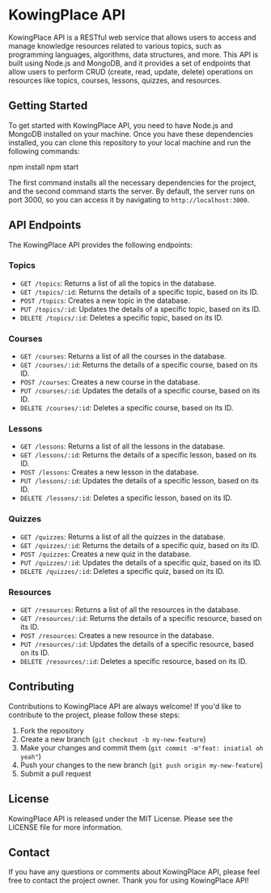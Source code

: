 # KowingPlace API

KowingPlace API is a RESTful web service that allows users to access and manage knowledge resources related to various topics, such as programming languages, algorithms, data structures, and more. This API is built using Node.js and MongoDB, and it provides a set of endpoints that allow users to perform CRUD (create, read, update, delete) operations on resources like topics, courses, lessons, quizzes, and resources.

## Getting Started

To get started with KowingPlace API, you need to have Node.js and MongoDB installed on your machine. Once you have these dependencies installed, you can clone this repository to your local machine and run the following commands:

npm install
npm start

The first command installs all the necessary dependencies for the project, and the second command starts the server. By default, the server runs on port 3000, so you can access it by navigating to `http://localhost:3000`.

## API Endpoints

The KowingPlace API provides the following endpoints:

### Topics

- `GET /topics`: Returns a list of all the topics in the database.
- `GET /topics/:id`: Returns the details of a specific topic, based on its ID.
- `POST /topics`: Creates a new topic in the database.
- `PUT /topics/:id`: Updates the details of a specific topic, based on its ID.
- `DELETE /topics/:id`: Deletes a specific topic, based on its ID.

### Courses

- `GET /courses`: Returns a list of all the courses in the database.
- `GET /courses/:id`: Returns the details of a specific course, based on its ID.
- `POST /courses`: Creates a new course in the database.
- `PUT /courses/:id`: Updates the details of a specific course, based on its ID.
- `DELETE /courses/:id`: Deletes a specific course, based on its ID.

### Lessons

- `GET /lessons`: Returns a list of all the lessons in the database.
- `GET /lessons/:id`: Returns the details of a specific lesson, based on its ID.
- `POST /lessons`: Creates a new lesson in the database.
- `PUT /lessons/:id`: Updates the details of a specific lesson, based on its ID.
- `DELETE /lessons/:id`: Deletes a specific lesson, based on its ID.

### Quizzes

- `GET /quizzes`: Returns a list of all the quizzes in the database.
- `GET /quizzes/:id`: Returns the details of a specific quiz, based on its ID.
- `POST /quizzes`: Creates a new quiz in the database.
- `PUT /quizzes/:id`: Updates the details of a specific quiz, based on its ID.
- `DELETE /quizzes/:id`: Deletes a specific quiz, based on its ID.

### Resources

- `GET /resources`: Returns a list of all the resources in the database.
- `GET /resources/:id`: Returns the details of a specific resource, based on its ID.
- `POST /resources`: Creates a new resource in the database.
- `PUT /resources/:id`: Updates the details of a specific resource, based on its ID.
- `DELETE /resources/:id`: Deletes a specific resource, based on its ID.

## Contributing

Contributions to KowingPlace API are always welcome! If you'd like to contribute to the project, please follow these steps:

1. Fork the repository
2. Create a new branch (`git checkout -b my-new-feature`)
3. Make your changes and commit them (`git commit -m"feat: iniatial oh yeah"`)
4. Push your changes to the new branch (`git push origin my-new-feature`)
5. Submit a pull request

## License

KowingPlace API is released under the MIT License. Please see the LICENSE file for more information.

## Contact

If you have any questions or comments about KowingPlace API, please feel free to contact the project owner. Thank you for using KowingPlace API!
